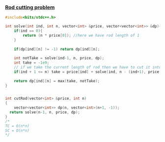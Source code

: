 ### [Rod cutting problem](https://www.codingninjas.com/studio/problems/rod-cutting-problem_8230727?challengeSlug=striver-sde-challenge&leftPanelTab=0)

```cpp
#include<bits/stdc++.h>

int solve(int ind, int n, vector<int> &price, vector<vector<int>> &dp){
    if(ind == 0){
        return (n * price[0]); //here we have rod length of 1
    }
    
    if(dp[ind][n] != -1) return dp[ind][n]; 
    
    int notTake = solve(ind-1, n, price, dp);
    int take = -1e9;
    // if we take the current length of rod then we have to cut it into pieces of length 1 to ind
    if(ind + 1 <= n) take = price[ind] + solve(ind, n - (ind+1), price, dp) ;
    
    return dp[ind][n] = max(take, notTake);
}


int cutRod(vector<int> &price, int n)
{
	vector<vector<int>> dp(n, vector<int>(n+1, -1));
  return solve(n-1, n, price, dp);
}
/*
TC = O(n*n)
SC = O(n*n)
*/

```